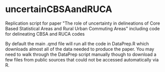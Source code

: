 # uncertainCBSAandRUCA
Replication script for paper "The role of uncertainty in delineations of Core Based Statistical Areas and Rural Urban Commuting Areas" including code for delineating CBSA and RUCA codes

By default the main .qmd file will run all the code in DataPrep.R which downloads almost all of the data needed to produce the paper. You may need to walk through the DataPrep script manually though to download a few files from public sources that could not be accessed automatically via R.
